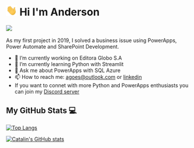 # [<img src="https://raw.githubusercontent.com/ABSphreak/ABSphreak/master/gifs/Hi.gif" width="30px">][website] Hi I'm Anderson

[<img height="30" src="https://img.shields.io/badge/twitter-%231DA1F2.svg?&style=for-the-badge&logo=twitter&logoColor=white" />][twitter]

As my first project in 2019, I solved a business issue using PowerApps, Power Automate and SharePoint Development.

- 🔭 I’m currently working on Editora Globo S.A
- 🌱 I’m currently learning Python with Streamlit
- 💬 Ask me about PowerApps with SQL Azure
- 📫 How to reach me: agoes@outlook.com or [linkedin]
- If you want to connet with more Python and PowerApps enthusiasts you can join my [Discord server][discord]

## My GitHub Stats 💻

[![Top Langs](https://github-readme-stats.vercel.app/api/top-langs/?username=python-engineer&hide=java,html,css&theme=dracula)](https://github.com/anuraghazra/github-readme-stats)

[![Catalin's GitHub stats](https://github-readme-stats.vercel.app/api?username=python-engineer&theme=dracula)](https://github.com/anuraghazra/github-readme-stats)


[twitter]: https://twitter.com/theagoes
[discord]: https://discord.com/channels/theagoes
[website]: https://github.com/theagoes
[linkedin]: https://www.linkedin.com/in/anderson-goes-silva-enginner/


<!--
**theagoes/theagoes** is a ✨ _special_ ✨ repository because its `README.md` (this file) appears on your GitHub profile.

Here are some ideas to get you started:

- 🔭 I’m currently working on Editora Globo S.A
- 🌱 I’m currently learning Python with Streamlit
- 💬 Ask me about PowerApps with SQL 
- 📫 How to reach me: agoes@outlook.com

[![Top Langs](https://github-readme-stats.vercel.app/api/top-langs/?username=python-engineer&hide=java,html,css&theme=dracula)](https://github.com/theagoes/github-readme-stats)
-->
